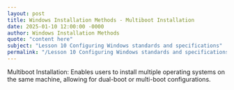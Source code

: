 ```yaml
---
layout: post
title: Windows Installation Methods - Multiboot Installation
date: 2025-01-10 12:00:00 -0000
author: Windows Installation Methods
quote: "content here"
subject: "Lesson 10 Configuring Windows standards and specifications"
permalink: "/Lesson 10 Configuring Windows standards and specifications/Windows Installation Methods/Windows Installation Methods - Multiboot Installation"
---
```


Multiboot Installation: Enables users to install multiple operating systems on the same machine, allowing for dual-boot or multi-boot configurations.
